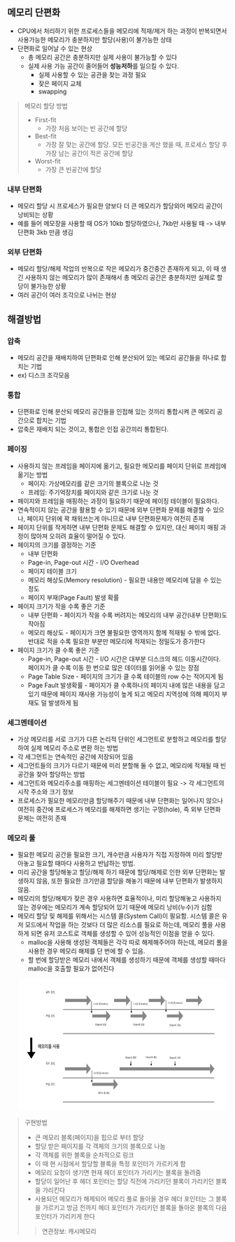 ## 메모리 단편화
- CPU에서 처리하기 위한 프로세스들을 메모리에 적재/제거 하는 과정이 반복되면서 사용가능한 메모리가 충분하지만 할당(사용)이 불가능한 상태
- 단편화로 일어날 수 있는 현상
    - 총 메모리 공간은 충분하지만 실제 사용이 불가능할 수 있다
    - 실제 사용 가능 공간이 줄어들어 **성능저하**를 일으킬 수 있다.
        - 실제 사용할 수 있는 공관을 찾는 과정 필요
        - 잦은 페이지 교체
        - swapping
> 메모리 할당 방법  
>- First-fit  
>    - 가장 처음 보이는 빈 공간에 할당
>- Best-fit  
>    - 가장 잘 맞는 공간에 할당. 모든 빈공간을 게산 했을 때, 프로세스 할당 후 가장 남는 공간이 적은 공간에 할당
>- Worst-fit
>    - 가장 큰 빈공간에 할당

### 내부 단편화
- 메모리 할당 시 프로세스가 필요한 양보다 더 큰 메모리가 할당외어 메모리 공간이 낭비되는 상황
- 예를 들어 메모장을 사용할 때 OS가 10kb 할당하였으나, 7kb만 사용될 때 -> 내부 단편화 3kb 만큼 생김
### 외부 단편화
- 메모리 할당/해제 작업의 반복으로 작은 메모리가 중간중간 존재하게 되고, 이 때 생긴 사용하지 않는 메모리가 많이 존재해서 총 메모리 공간은 충분하지만 실제로 할당이 불가능한 상황
- 여러 공간이 여러 조각으로 나뉘는 현상

## 해결방법
### 압축
- 메모리 공간을 재배치하여 단편화로 인해 분산되어 있는 메모리 공간들을 하나로 합치는 기법
- ex) 디스크 조각모음

### 통합
- 단편화로 인해 분산되 메모리 공간들을 인접해 있는 것끼리 통합시켜 큰 메모리 공간으로 합치는 기법
- 압축은 재배치 되는 것이고, 통합은 인접 공간끼리 통합된다.

### 페이징
- 사용하지 않는 프레임을 페이지에 옮기고, 필요한 메모리를 페이지 단위로 프레임에 옮기는 방법
    - 페이지: 가상메모리를 같은 크기의 블록으로 나눈 것
    - 프레임: 주기억장치를 페이지와 같은 크기로 나눈 것
- 페이지와 프레임을 매핑하는 과정이 필요하기 때문에 페이징 테이블이 필요하다.
- 연속적이지 않는 공간을 활용할 수 있기 때문에 외부 단편화 문제를 해결할 수 있으나, 페이지 단위에 꽉 채워쓰는게 아니므로 내부 단편화문제가 여전히 존재
- 페이지 단위를 작게하면 내부 단편화 문제도 해결할 수 있지만, 대신 페이지 매핑 과정이 많아져 오히려 효율이 떨어질 수 있다.
- 페이지의 크기를 결정하는 기준
    - 내부 단편화
    - Page-in, Page-out 시간 - I/O Overhead
    - 페이지 테이블 크기
    - 메모리 해상도(Memory resolution) - 필요한 내용만 메모리에 담을 수 있는 정도
    - 페이지 부재(Page Fault) 발생 확률
- 페이지 크기가 작을 수록 좋은 기준
    - 내부 단편화 - 페이지가 작을 수록 버려지는 메모리의 내부 공간(내부 단편화)도 작아짐
    - 메모리 해상도 - 페이지가 크면 불필요한 영역까지 함께 적재될 수 밖에 없다. 반대로 적을 수록 필요한 부분만 메모리에 적재되는 정밀도가 증가한다
- 페이지 크기가 클 수록 좋은 기준
    - Page-in, Page-out 시간 - I/O 시간은 대부분 디스크의 헤드 이동시간이다. 페이지가 클 수록 이동 한 번으로 많은 데이터를 읽어올 수 있는 장점
    - Page Table Size - 페이지의 크기가 클 수록 테이블의 row 수는 적어지게 됨
    - Page Fault 발생확률 - 페이지가 클 수록하나의 페이지 내에 많은 내용을 담고 있기 때문에 페이지 재사용 가능성이 높게 되고 메모리 지역성에 의해 페이지 부재도 덜 발생하게 됨

### 세그멘테이션
- 가상 메모리를 서로 크기가 다른 논리적 단위인 세그먼트로 분할하고 메모리를 할당하여 실제 메모리 주소로 변환 하는 방법
- 각 세그먼트는 연속적인 공간에 저장되어 있음
- 세그먼트들의 크기가 다르기 때문에 미리 분할해 둘 수 없고, 메모리에 적재될 때 빈 공간을 찾아 할당하는 방법
- 세그먼트와 메모리주소를 매핑하는 세그멘테이션 테이블이 필요 -> 각 세그먼트의 시작 주소와 크기 정보
- 프로세스가 필요한 메모리만큼 할당해주기 때문에 내부 단편화는 일어나지 않으나 여전히 중간에 프로세스가 메모리를 해제하면 생기는 구멍(hole), 즉 외부 단편화 문제는 여전히 존재

### 메모리 풀
- 필요한 메모리 공간을 필요한 크기, 개수만큼 사용자가 직접 지정하여 미리 할당받아놓고 필요할 때마다 사용하고 반납하는 방법.
- 미리 공간을 할당해놓고 할당/해제 하기 때문에 할당/해제로 인한 외부 단편화는 발생하지 않음, 또한 필요한 크기만큼 할당을 해놓기 때문에 내부 단편화가 발생하지 않음.
- 메모리의 할당/해제가 잦은 경우 사용하면 효율적이나, 미리 할당해놓고 사용하지 않는 경우에는 메모리가 계속 할당되어 있기 때문에 메모리 낭비(누수)가 심함
- 메모리 할당 및 해제를 위해서는 시스템 콜(System Call)이 필요함. 시스템 콜은 유저 모드에서 작업을 하는 것보다 더 많은 리소스를 필요로 하는데, 메모리 풀을 사용하게 되면 유저 코스트로 객체를 생성할 수 있어 성능적인 이점을 얻을 수 있다.
    - malloc을 사용해 생성된 객체들은 각각 따로 해제해주어야 하는데, 메모리 풀을 사용한 경우 메모리 해제를 단 번에 할 수 있음.
    - 할 번에 할당받은 메모리 내에서 객체를 생성하기 때문에 객체를 생성할 때마다 malloc을 호출할 필요가 없어진다
    <p align="center"><img src="./memory-pool-system-call.png" min-width="70%" height="300px"></p>
> 구현방법  
  > - 큰 메모리 블록(페이지)을 힙으로 부터 할당
  > - 할당 받은 페이지를 각 객체의 크기의 블록으로 나눔
  > - 각 객체를 위한 블록을 순차적으로 링크
  > - 이 때 현 시점에서 할당할 블록을 특정 포인터가 가르키게 함
  > - 메모리 요청이 생기면 현재 헤더 포인터가 가리키는 블록을 돌려줌
  > - 할당이 일어난 후 헤더 포인터는 할당 직전에 가리키던 블록이 가리키던 블록을 가리킨다
  > - 사용되던 메모리가 해제되어 메모리 풀로 돌아올 경우 헤더 포인터는 그 블록을 가르키고 방금 전까지 헤더 포인터가 가리키던 블록을 돌아온 블록의 다음 포인터가 가리키게 한다
>> 연관정보: 캐시메모리 <!-- TODO -->